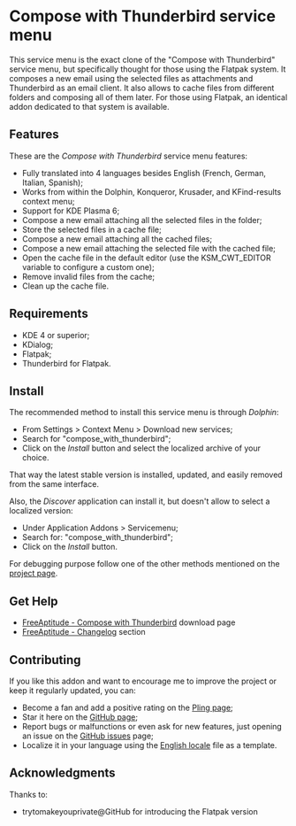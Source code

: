 # Compose with Thunderbird service menu

This service menu is the exact clone of the "Compose with Thunderbird" service menu,
but specifically thought for those using the Flatpak system.
It composes a new email using the selected files as attachments and Thunderbird as
an email client.
It also allows to cache files from different folders and composing all of them later.
For those using Flatpak, an identical addon dedicated to that system is available.

## Features

These are the *Compose with Thunderbird* service menu features:
- Fully translated into 4 languages besides English
  (French, German, Italian, Spanish);
- Works from within the Dolphin, Konqueror, Krusader, and KFind-results context menu;
- Support for KDE Plasma 6;
- Compose a new email attaching all the selected files in the folder;
- Store the selected files in a cache file;
- Compose a new email attaching all the cached files;
- Compose a new email attaching the selected file with the cached file;
- Open the cache file in the default editor (use the KSM_CWT_EDITOR variable to configure a custom one);
- Remove invalid files from the cache;
- Clean up the cache file.

## Requirements

- KDE 4 or superior;
- KDialog;
- Flatpak;
- Thunderbird for Flatpak.

## Install

The recommended method to install this service menu is through *Dolphin*:
- From Settings > Context Menu > Download new services;
- Search for "compose_with_thunderbird";
- Click on the *Install* button and select the localized archive of your choice.

That way the latest stable version is installed, updated, and easily removed from the same interface.

Also, the *Discover* application can install it, but doesn't allow to select a localized version:
- Under Application Addons > Servicemenu;
- Search for: "compose_with_thunderbird";
- Click on the *Install* button.

For debugging purpose follow one of the other methods mentioned on the [project page][installation].

## Get Help

- [FreeAptitude - Compose with Thunderbird][download] download page
- [FreeAptitude - Changelog][changelog] section

## Contributing

If you like this addon and want to encourage me to improve the project or keep it
regularly updated, you can:
- Become a fan and add a positive rating on the [Pling page][pling];
- Star it here on the [GitHub page][github];
- Report bugs or malfunctions or even ask for new features, just opening an issue
  on the [GitHub issues][issues] page;
- Localize it in your language using the [English locale][locale] file as a template.

## Acknowledgments

Thanks to:
- trytomakeyouprivate@GitHub for introducing the Flatpak version

[download]: https://freeaptitude.altervista.org/downloads/compose-with-thunderbird.html "Compose with Thunderbird download page on FreeAptitude"
[changelog]: https://freeaptitude.altervista.org/downloads/compose-with-thunderbird.html#changelog "Compose with Thunderbird changelog on FreeAptitude"
[installation]: https://freeaptitude.altervista.org/downloads/compose-with-thunderbird.html#installation "Compose with Thunderbird installation on FreeAptitude"
[pling]: https://pling.com/p/1988940/ "Compose with Thunderbird page on Pling"
[github]: https://github.com/fabiomux/kde-servicemenus "KDE ServiceMenus page on GitHub"
[issues]: https://github.com/fabiomux/kde-servicemenus/issues "KDE ServiceMenus issues page on GitHub"
[locale]: https://github.com/fabiomux/kde-servicemenus/blob/main/compose_with_thunderbird-flatpak/locale/en.yaml "English localization file to use as template"
[contributing]: https://github.com/fabiomux/kde-servicemenus#contributing "How to contribute to the Compose with Thunderbird project"
[§]: # "Generated by servicemenu_generator"
